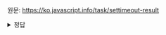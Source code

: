 원문: https://ko.javascript.info/task/settimeout-result

<details>
  <summary>정답</summary>

  반복문 실행 후 100000000을 출력한다.

  setTimeout의 콜백함수는 태스크 큐에 들어가있고, 이는 콜스택이 비어있는 상태에서 호출 가능하다.

  따라서 반복문이 끝난 후 출력되며, 출력되는 값은 외부 렉시컬 환경에 존재하는 i값을 참조할 것이고 해당 값은 100000000까지 늘어난 상태이다.
</details>
